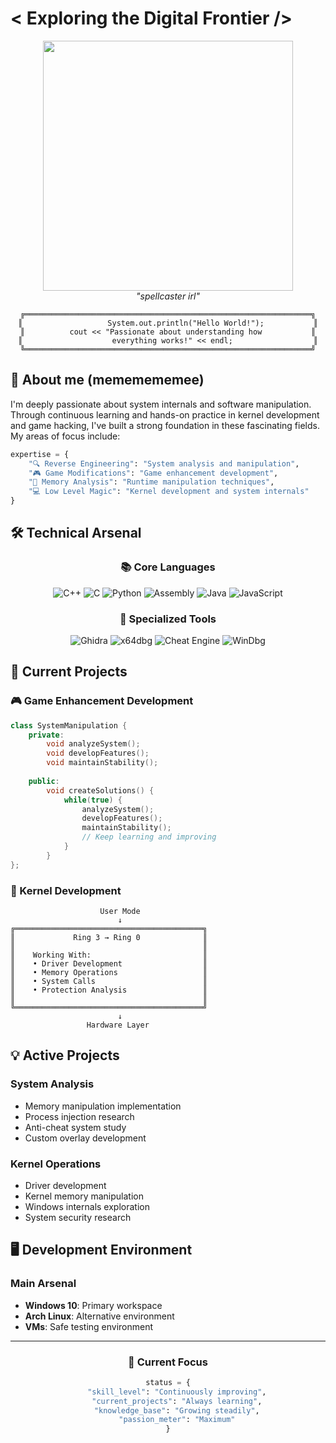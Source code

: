 # < Exploring the Digital Frontier />

<div align="center">
  <img src="https://media.tenor.com/x8v1oNUOmg4AAAAC/hacker.gif" width="400px">
  <br>
  <em>"spellcaster irl"</em>
</div>

<div align="center">

```ascii
╔════════════════════════════════════════════════════════════════╗
║                   System.out.println("Hello World!");           ║
║          cout << "Passionate about understanding how           ║
║                    everything works!" << endl;                  ║
╚════════════════════════════════════════════════════════════════╝
```

</div>

## 🚀 About me (mememememee)

I'm deeply passionate about system internals and software manipulation. Through continuous learning and hands-on practice in kernel development and game hacking, I've built a strong foundation in these fascinating fields. My areas of focus include:

```python
expertise = {
    "🔍 Reverse Engineering": "System analysis and manipulation",
    "🎮 Game Modifications": "Game enhancement development",
    "🧠 Memory Analysis": "Runtime manipulation techniques",
    "💻 Low Level Magic": "Kernel development and system internals"
}
```

## 🛠️ Technical Arsenal

<div align="center">

### 📚 Core Languages
![C++](https://img.shields.io/badge/C++-00599C?style=for-the-badge&logo=c%2B%2B&logoColor=white)
![C](https://img.shields.io/badge/C-00599C?style=for-the-badge&logo=c&logoColor=white)
![Python](https://img.shields.io/badge/Python-3776AB?style=for-the-badge&logo=python&logoColor=white)
![Assembly](https://img.shields.io/badge/Assembly-654FF0?style=for-the-badge&logoColor=white)
![Java](https://img.shields.io/badge/Java-ED8B00?style=for-the-badge&logo=java&logoColor=white)
![JavaScript](https://img.shields.io/badge/JavaScript-F7DF1E?style=for-the-badge&logo=javascript&logoColor=black)

### 🔧 Specialized Tools
![Ghidra](https://img.shields.io/badge/Ghidra-FF4500?style=for-the-badge&logoColor=white)
![x64dbg](https://img.shields.io/badge/x64dbg-000000?style=for-the-badge&logoColor=white)
![Cheat Engine](https://img.shields.io/badge/Cheat_Engine-00FF00?style=for-the-badge&logoColor=white)
![WinDbg](https://img.shields.io/badge/WinDbg-0078D6?style=for-the-badge&logoColor=white)

</div>

## 🌟 Current Projects

### 🎮 Game Enhancement Development
```cpp
class SystemManipulation {
    private:
        void analyzeSystem();
        void developFeatures();
        void maintainStability();
    
    public:
        void createSolutions() {
            while(true) {
                analyzeSystem();
                developFeatures();
                maintainStability();
                // Keep learning and improving
            }
        }
};
```

### 🔐 Kernel Development
```text
                    User Mode
                        ↓
╔══════════════════════════════════════════╗
║             Ring 3 → Ring 0              ║
║                                          ║
║    Working With:                         ║
║    • Driver Development                  ║
║    • Memory Operations                   ║
║    • System Calls                        ║
║    • Protection Analysis                 ║
║                                          ║
╚══════════════════════════════════════════╝
                        ↓
                 Hardware Layer
```

## 💡 Active Projects

### System Analysis
- Memory manipulation implementation
- Process injection research
- Anti-cheat system study
- Custom overlay development

### Kernel Operations
- Driver development
- Kernel memory manipulation
- Windows internals exploration
- System security research

## 🖥️ Development Environment

### Main Arsenal
- **Windows 10**: Primary workspace
- **Arch Linux**: Alternative environment
- **VMs**: Safe testing environment

---

<div align="center">

### 🎯 Current Focus
```python
status = {
    "skill_level": "Continuously improving",
    "current_projects": "Always learning",
    "knowledge_base": "Growing steadily",
    "passion_meter": "Maximum"
}
```

</div>
